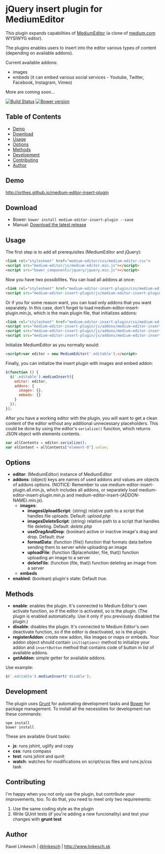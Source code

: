 jQuery insert plugin for MediumEditor
======================================

This plugin expands capabilities of [MediumEditor](https://github.com/daviferreira/medium-editor) (a clone of [medium.com](http://medium.com) WYSIWYG editor).

The plugins enables users to insert into the editor various types of content (depending on available addons).

Current available addons:

- images
- embeds (it can embed various social services - Youtube, Twitter, Facebook, Instagram, Vimeo)

More are coming soon...

[![Build Status](https://travis-ci.org/orthes/medium-editor-insert-plugin.png?branch=master)](https://travis-ci.org/orthes/medium-editor-insert-plugin)
[![Bower version](https://badge.fury.io/bo/medium-editor-insert-plugin.svg)](http://badge.fury.io/bo/medium-editor-insert-plugin)


## Table of Contents

- [Demo](#demo)
- [Download](#download)
- [Usage](#usage)
- [Options](#options)
- [Methods](#methods)
- [Development](#development)
- [Contributing](#contributing)
- [Author](#author)


## <a name="demo"></a>Demo

http://orthes.github.io/medium-editor-insert-plugin


## <a name="download"></a>Download

- Bower: ```bower install medium-editor-insert-plugin --save```
- Manual: [Download the latest release](https://github.com/orthes/medium-editor-insert-plugin/archive/master.zip)


## <a name="usage"></a>Usage

The first step is to add all prerequisites (MediumEditor and jQuery):

```html
<link rel="stylesheet" href="medium-editor/css/medium-editor.css">
<script src="medium-editor/js/medium-editor.min.js"></script>
<script src="bower_components/jquery/jquery.min.js"></script>
```

Now you have two possibilites. You can load all addons at once:

```html
<link rel="stylesheet" href="medium-editor-insert-plugin/css/medium-editor-insert-plugin.css">
<script src="medium-editor-insert-plugin/js/medium-editor-insert-plugin.all.min.js"></script>
```

Or if you for some reason want, you can load only addons that you want separately. In this case, don't forget to load medium-editor-insert-plugin.min.js, which is the main plugin file, that initializes addons:

```html
<link rel="stylesheet" href="medium-editor-insert-plugin/css/medium-editor-insert-plugin.css">
<script src="medium-editor-insert-plugin/js/addons/medium-editor-insert-plugin.min.js"></script>
<script src="medium-editor-insert-plugin/js/addons/medium-editor-insert-images.min.js"></script>
<script src="medium-editor-insert-plugin/js/addons/medium-editor-insert-embeds.min.js"></script>
```

Initialize MediumEditor as you normally would:

```html
<script>var editor = new MediumEditor('.editable');</script>
```

Finally, you can initialize the insert plugin with images and embed addon:

```javascript
$(function () {
  $('.editable').mediumInsert({
    editor: editor,
    addons: {
      images: {},
      embeds: {}
    }
  });
});
```

After you have a working editor with the plugin, you will want to get a clean content of the editor without any additional unnecessary placeholders. This could be done by using the editor's ```serialize()``` function, which returns JSON object with elements contents.

```javascript
var allContents = editor.serialize();
var elContent = allContents["element-0"].value;
```


## <a name="options"></a>Options

- **editor**: (MediumEditor) instance of MediumEditor
- **addons**: (object) keys are names of used addons and values are objects of addons options. (NOTICE: Remember to use medium-editor-insert-plugin.all.min.js, which includes all addons, or separately load medium-editor-insert-plugin.min.js and medium-editor-insert-{ADDON-NAME}.min.js).
    - **images**:
        - **imagesUploadScript**: (string) relative path to a script that handles file uploads. Default: *upload.php*
        - **imagesDeleteScript**: (string) relative path to a script that handles file deleting. Default: *delete.php*
        - **useDragAndDrop**: (boolean) active or inactive image's drag and drop. Default: *true*
        - **formatData**: (function (file)) function that formats data before sending them to server while uploading an image
        - **uploadFile**: (function ($placeholder, file, that)) function uploading an image to a server
        - **deleteFile**: (function (file, that)) function deleting an image from a server
    - **embeds**
- **enabled**: (boolean) plugin's state: Default *true*.


## <a name="methods"></a>Methods

- **enable**: enables the plugin. It's connected to Medium Editor's own activate function, so if the editor is activated, so is the plugin. (The plugin is enabled automatically. Use it only if you previously disabled the plugin.)
- **disable**: disables the plugin. It's connected to Medium Editor's own deactivate function, so if the editor is deactivated, so is the plugin.
- **registerAddon**: create new addon, like images or maps or embeds. Your addon object should contain `init(options)` method to initialize your addon and `insertButton` method that contains code of button in list of available addons.
- **getAddon**: simple getter for available addons.

Use example:

```javascript
$('.editable').mediumInsert('disable');
```

## <a name="development"></a>Development

The plugin uses [Grunt](http://gruntjs.com/) for automating development tasks and [Bower](http://bower.io/) for package management. To install all the necessities for development run these commands:

```
npm install
bower install
```

These are available Grunt tasks:

- **js**: runs jshint, uglify and copy
- **css**: runs compass
- **test**: runs jshint and qunit
- **watch**: watches for modifications on script/scss files and runs js/css task


## <a name="contributing"></a>Contributing

I'm happy when you not only use the plugin, but contribute your improvements, too. To do that, you need to meet only two requirements:

1. Use the same coding style as the plugin
2. Write QUnit tests (if you're adding a new funcionality) and test your changes with **grunt test**


## <a name="author"></a>Author

Pavel Linkesch | [@linkesch](http://twitter.com/linkesch) | http://www.linkesch.sk
